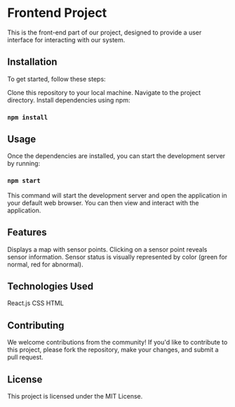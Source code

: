 # Frontend Project

This is the front-end part of our project, designed to provide a user interface for interacting with our system.

## Installation
To get started, follow these steps:

Clone this repository to your local machine.
Navigate to the project directory.
Install dependencies using npm:
  
### `npm install`

## Usage
Once the dependencies are installed, you can start the development server by running:

### `npm start`
This command will start the development server and open the application in your default web browser. You can then view and interact with the application.

## Features
Displays a map with sensor points.
Clicking on a sensor point reveals sensor information.
Sensor status is visually represented by color (green for normal, red for abnormal).


## Technologies Used
React.js
CSS
HTML

## Contributing
We welcome contributions from the community! If you'd like to contribute to this project, please fork the repository, make your changes, and submit a pull request.

## License
This project is licensed under the MIT License.


